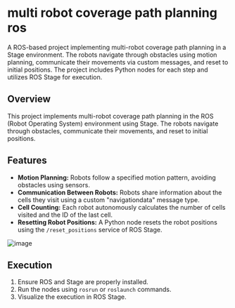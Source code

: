 # multi robot coverage path planning ros
A ROS-based project implementing multi-robot coverage path planning in a Stage environment. The robots navigate through obstacles using motion planning, communicate their movements via custom messages, and reset to initial positions. The project includes Python nodes for each step and utilizes ROS Stage for execution.

## Overview

This project implements multi-robot coverage path planning in the ROS (Robot Operating System) environment using Stage. The robots navigate through obstacles, communicate their movements, and reset to initial positions.

## Features

- **Motion Planning:** Robots follow a specified motion pattern, avoiding obstacles using sensors.
- **Communication Between Robots:** Robots share information about the cells they visit using a custom "navigationdata" message type.
- **Cell Counting:** Each robot autonomously calculates the number of cells visited and the ID of the last cell.
- **Resetting Robot Positions:** A Python node resets the robot positions using the `/reset_positions` service of ROS Stage.

![image](https://github.com/hsiangenlinlin/multi_robot_coverage_path_planning_ros/assets/125904538/78602c8c-0672-4e7f-ae77-04496660c783)

## Execution

1. Ensure ROS and Stage are properly installed.
2. Run the nodes using `rosrun` or `roslaunch` commands.
3. Visualize the execution in ROS Stage.
